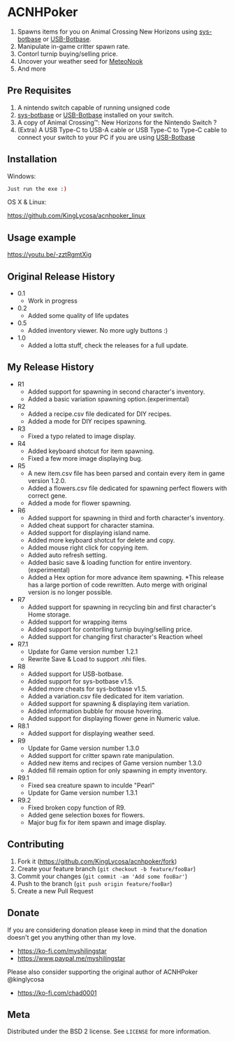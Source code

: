 # ACNHPoker

   1. Spawns items for you on Animal Crossing New Horizons using [sys-botbase](https://github.com/olliz0r/sys-botbase) or [USB-Botbase](https://github.com/fishguy6564/USB-Botbase).
   2. Manipulate in-game critter spawn rate.
   3. Contorl turnip buying/selling price.
   4. Uncover your weather seed for [MeteoNook](https://wuffs.org/acnh/weather/)
   5. And more

## Pre Requisites
   1. A nintendo switch capable of running unsigned code
   2. [sys-botbase](https://github.com/olliz0r/sys-botbase) or [USB-Botbase](https://github.com/fishguy6564/USB-Botbase) installed on your switch.
   3. A copy of Animal Crossing™: New Horizons for the Nintendo Switch ?
   4. (Extra) A USB Type-C to USB-A cable or USB Type-C to Type-C cable to connect your switch to your PC if you are using [USB-Botbase](https://github.com/fishguy6564/USB-Botbase)

## Installation

Windows:

```sh
Just run the exe :)
```

OS X & Linux:

https://github.com/KingLycosa/acnhpoker_linux



## Usage example

https://youtu.be/-zztRgmtXig


## Original Release History

* 0.1
    * Work in progress
* 0.2
   * Added some quality of life updates
* 0.5
   * Added inventory viewer. No more ugly buttons :)
* 1.0
   * Added a lotta stuff, check the releases for a full update.

## My Release History

* R1
    * Added support for spawning in second character's inventory.
    * Added a basic variation spawning option.(experimental)
* R2
    * Added a recipe.csv file dedicated for DIY recipes.
    * Added a mode for DIY recipes spawning.
* R3
    * Fixed a typo related to image display.
* R4
    * Added keyboard shotcut for item spawning.
    * Fixed a few more image displaying bug.
* R5
    * A new item.csv file has been parsed and contain every item in game version 1.2.0.
    * Added a flowers.csv file dedicated for spawning perfect flowers with correct gene.
    * Added a mode for flower spawning.
* R6
    * Added support for spawning in third and forth character's inventory.
    * Added cheat support for character stamina.
    * Added support for displaying island name.
    * Added more keyboard shotcut for delete and copy.
    * Added mouse right click for copying item.
    * Added auto refresh setting.
    * Added basic save & loading function for entire inventory.(experimental)
    * Added a Hex option for more advance item spawning.
      *This release has a large portion of code rewritten. Auto merge with original version is no longer possible.
* R7
    * Added support for spawning in recycling bin and first character's Home storage.
    * Added support for wrapping items
    * Added support for contorlling turnip buying/selling price.
    * Added support for changing first character's Reaction wheel
* R7.1
    * Update for Game version number 1.2.1
    * Rewrite Save & Load to support .nhi files.
* R8
    * Added support for USB-botbase.
    * Added support for sys-botbase v1.5.
    * Added more cheats for sys-botbase v1.5.
    * Added a variation.csv file dedicated for item variation.
    * Added support for spawning & displaying item variation.
    * Added information bubble for mouse hovering.
    * Added support for displaying flower gene in Numeric value.
* R8.1
    * Added support for displaying weather seed.
* R9
    * Update for Game version number 1.3.0
    * Added support for critter spawn rate manipulation.
    * Added new items and recipes of Game version number 1.3.0
    * Added fill remain option for only spawning in empty inventory.
* R9.1
    * Fixed sea creature spawn to inculde "Pearl"
    * Update for Game version number 1.3.1    
* R9.2
    * Fixed broken copy function of R9.
    * Added gene selection boxes for flowers.
    * Major bug fix for item spawn and image display.
    
## Contributing

1. Fork it (<https://github.com/KingLycosa/acnhpoker/fork>)
2. Create your feature branch (`git checkout -b feature/fooBar`)
3. Commit your changes (`git commit -am 'Add some fooBar'`)
4. Push to the branch (`git push origin feature/fooBar`)
5. Create a new Pull Request

## Donate

If you are considering donation please keep in mind that the donation doesn't get you anything other than my love. 
* https://ko-fi.com/myshilingstar
* https://www.paypal.me/myshilingstar

Please also consider supporting the original author of ACNHPoker @kinglycosa
* https://ko-fi.com/chad0001

## Meta

Distributed under the BSD 2 license. See ``LICENSE`` for more information.
